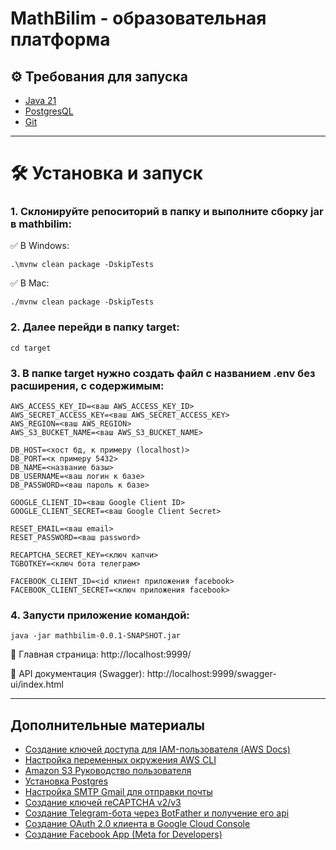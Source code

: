 # MathBilim - образовательная платформа

## ⚙ Требования для запуска

- [Java 21](https://docs.fabricmc.net/ru_ru/players/installing-java/windows)
- [PostgresQL](https://selectel.ru/blog/tutorials/ustanovka-postgresql-15-windows/)
- [Git](https://docs.github.com/ru/desktop/installing-and-authenticating-to-github-desktop/installing-github-desktop)

---

## <h1>🛠 Установка и запуск</h1>

<h3>1. Склонируйте репоситорий в папку и выполните сборку jar в mathbilim:</h3>

✅ В Windows:
```
.\mvnw clean package -DskipTests
```
✅ В Mac:
```
./mvnw clean package -DskipTests
```
<h3>2. Далее перейди в папку target:</h3>

```
cd target
```
<h3>3. В папке target нужно создать файл c названием .env без расширения, с содержимым:</h3>

```
AWS_ACCESS_KEY_ID=<ваш AWS_ACCESS_KEY_ID>
AWS_SECRET_ACCESS_KEY=<ваш AWS_SECRET_ACCESS_KEY>
AWS_REGION=<ваш AWS_REGION>
AWS_S3_BUCKET_NAME=<ваш AWS_S3_BUCKET_NAME>

DB_HOST=<хост бд, к примеру (localhost)>
DB_PORT=<к примеру 5432>
DB_NAME=<название базы>
DB_USERNAME=<ваш логин к базе>
DB_PASSWORD=<ваш пароль к базе>

GOOGLE_CLIENT_ID=<ваш Google Client ID>
GOOGLE_CLIENT_SECRET=<ваш Google Client Secret>

RESET_EMAIL=<ваш email>
RESET_PASSWORD=<ваш password>

RECAPTCHA_SECRET_KEY=<ключ капчи>
TGBOTKEY=<ключ бота телеграм>

FACEBOOK_CLIENT_ID=<id клиент приложения facebook>
FACEBOOK_CLIENT_SECRET=<ключ приложения facebook>

```

<h3>4. Запусти приложение командой:</h3>

```
java -jar mathbilim-0.0.1-SNAPSHOT.jar
```

🔹 Главная страница: http://localhost:9999/

🔹 API документация (Swagger): http://localhost:9999/swagger-ui/index.html

---
## Дополнительные материалы

- [Создание ключей доступа для IAM-пользователя (AWS Docs)](https://docs.aws.amazon.com/IAM/latest/UserGuide/id_users_create.html)
- [Настройка переменных окружения AWS CLI](https://docs.aws.amazon.com/cli/latest/userguide/cli-configure-envvars.html)
- [Amazon S3 Руководство пользователя](https://docs.aws.amazon.com/AmazonS3/latest/userguide/Welcome.html)
- [Установка Postgres](https://selectel.ru/blog/tutorials/ustanovka-postgresql-15-windows/)
- [Настройка SMTP Gmail для отправки почты](https://www.digitalocean.com/community/tutorials/how-to-use-google-s-smtp-server-ru)
- [Создание ключей reCAPTCHA v2/v3](https://my.hostiman.ru/knowledge/108/510-kak-poluchit-privatnyy-i-publichnyy-klyuchi-dlya-recaptcha)
- [Создание Telegram-бота через BotFather и получение его api](https://docs.radist.online/radist.online-docs/nashi-produkty/radist-web/podklyucheniya/telegram-bot/instrukciya-po-sozdaniyu-i-nastroiki-bota-v-botfather)
- [Создание OAuth 2.0 клиента в Google Cloud Console](https://support.google.com/workspacemigrate/answer/9222992?hl=ru)
- [Создание Facebook App (Meta for Developers)](https://developers.facebook.com/docs/development/create-an-app?locale=ru_RU)